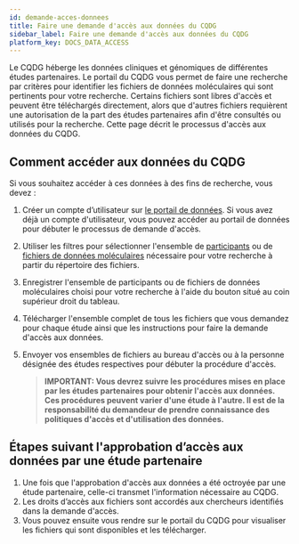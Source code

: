 ```yaml
---
id: demande-acces-donnees
title: Faire une demande d'accès aux données du CQDG
sidebar_label: Faire une demande d'accès aux données du CQDG
platform_key: DOCS_DATA_ACCESS
---
```


Le CQDG héberge les données cliniques et génomiques de différentes études partenaires. Le portail du CQDG vous permet de faire une recherche par critères pour identifier les fichiers de données moléculaires qui sont pertinents pour votre recherche. Certains fichiers sont libres d'accès et peuvent être téléchargés directement, alors que d'autres fichiers requièrent une autorisation de la part des études partenaires afin d'être consultés ou utilisés pour la recherche. Cette page décrit le processus d'accès aux données du CQDG.

## Comment accéder aux données du CQDG

Si vous souhaitez accéder à ces données à des fins de recherche, vous devez :

1. Créer un compte d’utilisateur sur [le portail de données](https://portail.cqdg.ca/login?redirect_path=/variants). Si vous avez déjà un compte d'utilisateur, vous pouvez accéder au portail de données pour débuter le processus de demande d'accès. 
2. Utiliser les filtres pour sélectionner l'ensemble de [participants](https://portail.cqdg.ca/data-exploration/participants) ou de [fichiers de données moléculaires](https://portail.cqdg.ca/data-exploration/datafiles) nécessaire pour votre recherche à partir du répertoire des fichiers. 
3. Enregistrer l'ensemble de participants ou de fichiers de données moléculaires choisi pour votre recherche à l'aide du bouton situé  au coin supérieur droit du tableau.
4. Télécharger l'ensemble complet de tous les fichiers que vous demandez pour chaque étude ainsi que les instructions pour faire la demande d'accès aux données. 
5. Envoyer vos ensembles de fichiers au bureau d'accès ou à la personne désignée des études respectives pour débuter la procédure d'accès. 


   > **IMPORTANT: Vous devrez suivre les procédures mises en place par les études partenaires pour obtenir l'accès aux données. Ces procédures peuvent varier d'une étude à l'autre. Il est de la responsabilité du demandeur de prendre connaissance des politiques d'accès et d'utilisation des données.** 

## Étapes suivant l'approbation d’accès aux données par une étude partenaire

1.	Une fois que l'approbation d'accès aux données a été octroyée par une étude partenaire, celle-ci transmet l'information nécessaire au CQDG.  
2.	Les droits d’accès aux fichiers sont accordés aux chercheurs identifiés dans la demande d'accès.  
3.	Vous pouvez ensuite vous rendre sur le portail du CQDG pour visualiser les fichiers qui sont disponibles et les télécharger. 
